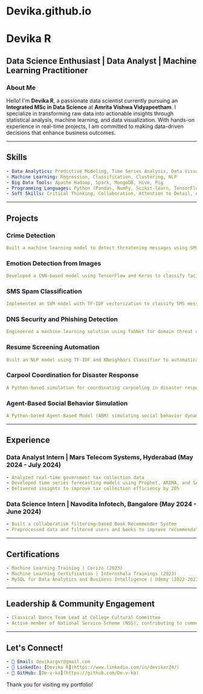# Devika.github.io
# Devika R

## Data Science Enthusiast | Data Analyst | Machine Learning Practitioner

### About Me
Hello! I'm **Devika R**, a passionate data scientist currently pursuing an **Integrated MSc in Data Science** at **Amrita Vishwa Vidyapeetham**. I specialize in transforming raw data into actionable insights through statistical analysis, machine learning, and data visualization. With hands-on experience in real-time projects, I am committed to making data-driven decisions that enhance business outcomes.

---

## Skills
```yaml
- Data Analytics: Predictive Modeling, Time Series Analysis, Data Visualization (Tableau, Power BI, Matplotlib, Seaborn)
- Machine Learning: Regression, Classification, Clustering, NLP
- Big Data Tools: Apache Hadoop, Spark, MongoDB, Hive, Pig
- Programming Languages: Python (Pandas, NumPy, Scikit-learn, TensorFlow), R, SQL, MATLAB
- Soft Skills: Critical Thinking, Collaboration, Attention to Detail, Adaptability
```

---

## Projects

### Crime Detection
```yaml
Built a machine learning model to detect threatening messages using SMS datasets. Applied SVM, KNN, and Naive Bayes classifiers with text preprocessing techniques to achieve high precision and F1-scores.
```

### Emotion Detection from Images
```yaml
Developed a CNN-based model using TensorFlow and Keras to classify facial expressions into seven emotion categories. Enhanced performance through data augmentation and dropout regularization.
```

### SMS Spam Classification
```yaml
Implemented an SVM model with TF-IDF vectorization to classify SMS messages as spam or non-spam. Achieved high accuracy by optimizing the pipeline with stop-word removal and lemmatization.
```

### DNS Security and Phishing Detection
```yaml
Engineered a machine learning solution using TabNet for domain threat detection, employing feature engineering, SMOTE oversampling, and ensemble learning methods.
```

### Resume Screening Automation
```yaml
Built an NLP model using TF-IDF and KNeighbors Classifier to automatically categorize resumes into different job categories for streamlined recruitment.
```

### Carpool Coordination for Disaster Response
```yaml
A Python-based simulation for coordinating carpooling in disaster response scenarios, utilizing synthetic data to assign disaster victims to the nearest shelters. Features spatial clustering, transport grouping, and visualized connections on a Folium map with a color-coded legend for transport groups.
```

### Agent-Based Social Behavior Simulation
```yaml
A Python-based Agent-Based Model (ABM) simulating social behavior dynamics in a grid environment, where agents interact and influence each other's states (Neutral, Social, Antisocial) over time.
```

---

## Experience

### Data Analyst Intern | Mars Telecom Systems, Hyderabad (May 2024 - July 2024)
```yaml
- Analyzed real-time government tax collection data
- Developed time series forecasting models using Prophet, ARIMA, and SARIMAX
- Delivered insights to improve tax collection efficiency by 20%
```

### Data Science Intern | Navodita Infotech, Bangalore (May 2024 - June 2024)
```yaml
- Built a collaborative filtering-based Book Recommender System
- Preprocessed data and filtered users and books to improve recommendation accuracy by 25%
```

---

## Certifications
```yaml
- Machine Learning Training | Corizo (2023)
- Machine Learning Certification | Internshala Trainings (2023)
- MySQL for Data Analytics and Business Intelligence | Udemy (2022-2023)
```

---

## Leadership & Community Engagement
```yaml
- Classical Dance Team Lead at College Cultural Committee
- Active member of National Service Scheme (NSS), contributing to community development projects
```

---

## Let's Connect!
```yaml
- 📧 Email: devikargvr@gmail.com
- 💼 LinkedIn: [Devika R](https://www.linkedin.com/in/devikar24/)
- 🔗 GitHub: [De-v-ka](https://github.com/De-v-ka)
```

Thank you for visiting my portfolio!

